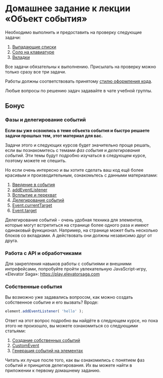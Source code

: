 # Домашнее задание к лекции «Объект события»

Необходимо выполнить и предоставить на проверку следующие задачи:

1. [Выпадающие списки](./dropdown/)
2. [Соло на клавиатуре](./keysolo/)
3. [Вкладки](./tabs/)

Все задачи обязательны к выполнению. Присылать на проверку можно только сразу все три задачи.

Работы должны соответствовать принятому [стилю оформления кода](https://github.com/netology-code/codestyle).

Любые вопросы по решению задач задавайте в чате учебной группы.

## Бонус

### Фазы и делегирование событий

__Если вы уже освоились в теме объекта события и быстро решаете задачи прошлых тем,
этот материал для вас.__

Задачи этого и следующих курсов будет значительно проще решать, если 
вы познакомитесь с темами *фаз события* и *делегирования событий*. Эти темы
будут подробно изучаться в следующем курсе, поэтому можете не спешить.

Но если очень интересно и вы хотите сделать ваш код ещё более красивым и 
производительным, ознакомьтесь с данными материалами:

1. [Введение в события](https://developer.mozilla.org/ru/docs/Learn/JavaScript/Building_blocks/События) 
2. [addEventListener](https://developer.mozilla.org/ru/docs/Web/API/EventTarget/addEventListener)
3. [Всплытие и перехват](https://learn.javascript.ru/event-bubbling)
4. [Делегирование событий](https://learn.javascript.ru/event-delegation)
5. [Event.currentTarget](https://developer.mozilla.org/ru/docs/Web/API/Event/currentTarget)
6. [Event.target](https://developer.mozilla.org/ru/docs/Web/API/Event/target)

Делегирование событий - очень удобная техника для элементов, которые могут
встретиться на странице более одного раза и имеют одинаковый функционал.
Например, на странице может быть несколько блоков со вкладками. А действовать
они должны независимо друг от друга.

### Работа с API и обработчиками 

Для закрепления навыков работы с событиями и внешними интрефейсами, попробуйте
пройти увлекательную JavaScript-игру, «Elevator Saga»: https://play.elevatorsaga.com

### Собственные события

Вы возможно уже задавались вопросом, как можно создать собственное событие и его
вызвать? Вроде:

```javascript
element.addEventListener( 'hello' );
```

Ответ на этот вопрос подробно вы найдёте в следующем курсе, но пока этого не 
произошло, вы можете ознакомиться со следующими статьями:

1. [Создание собственных событий](https://developer.mozilla.org/ru/docs/Web/Guide/Events/Создание_и_вызов_событий)
2. [CustomEvent](https://developer.mozilla.org/ru/docs/Web/API/CustomEvent)
3. [Генерация событий на элементах](https://learn.javascript.ru/dispatch-events)

Читать их лучше после того, как вы ознакомились с понятием фаз событий и принципов
делегирования. Их вы можете найти в приложении к первому домашнему заданию.
